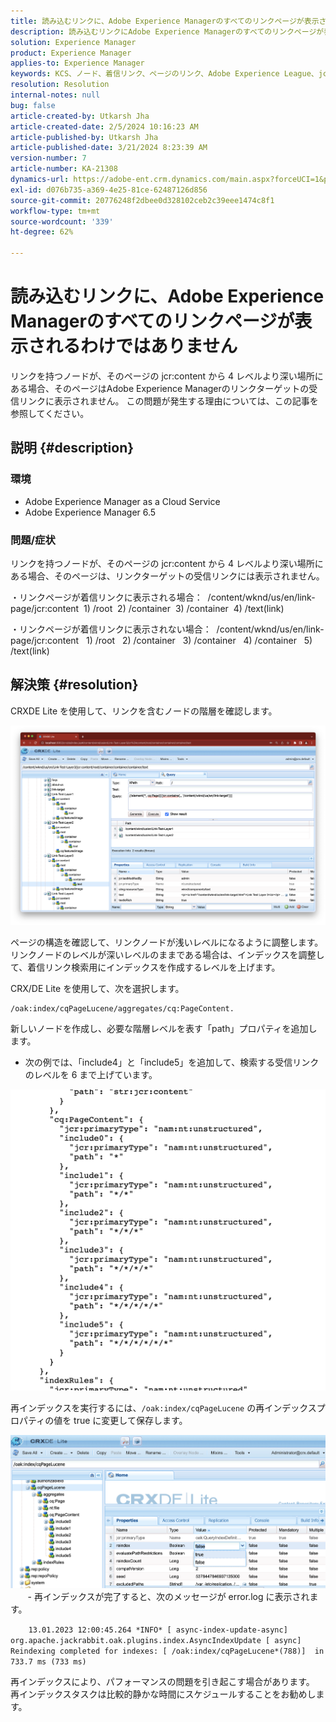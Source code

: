 ```yaml
---
title: 読み込むリンクに、Adobe Experience Managerのすべてのリンクページが表示されるわけではありません
description: 読み込むリンクにAdobe Experience Managerのすべてのリンクページが表示されない理由を説明します。
solution: Experience Manager
product: Experience Manager
applies-to: Experience Manager
keywords: KCS、ノード、着信リンク、ページのリンク、Adobe Experience League、jcr:content、リンクターゲット
resolution: Resolution
internal-notes: null
bug: false
article-created-by: Utkarsh Jha
article-created-date: 2/5/2024 10:16:23 AM
article-published-by: Utkarsh Jha
article-published-date: 3/21/2024 8:23:39 AM
version-number: 7
article-number: KA-21308
dynamics-url: https://adobe-ent.crm.dynamics.com/main.aspx?forceUCI=1&pagetype=entityrecord&etn=knowledgearticle&id=7c355f9c-0fc4-ee11-9079-6045bd0065f9
exl-id: d076b735-a369-4e25-81ce-62487126d856
source-git-commit: 20776248f2dbee0d328102ceb2c39eee1474c8f1
workflow-type: tm+mt
source-wordcount: '339'
ht-degree: 62%

---
```


# 読み込むリンクに、Adobe Experience Managerのすべてのリンクページが表示されるわけではありません


リンクを持つノードが、そのページの jcr:content から 4 レベルより深い場所にある場合、そのページはAdobe Experience Managerのリンクターゲットの受信リンクに表示されません。 この問題が発生する理由については、この記事を参照してください。

## 説明 {#description}


### <b>環境</b>

- Adobe Experience Manager as a Cloud Service
- Adobe Experience Manager 6.5




### <b>問題/症状</b>

リンクを持つノードが、そのページの jcr:content から 4 レベルより深い場所にある場合、そのページは、リンクターゲットの受信リンクには表示されません。

・リンクページが着信リンクに表示される場合：
 /content/wknd/us/en/link-page/jcr:content
 1) /root
 2) /container
 3) /container
 4) /text(link)

・リンクページが着信リンクに表示されない場合：
 /content/wknd/us/en/link-page/jcr:content
  1) /root
  2) /container
  3) /container
  4) /container
  5) /text(link)


## 解決策 {#resolution}


CRXDE Lite を使用して、リンクを含むノードの階層を確認します。

![](assets/667a70ba-a39b-ed11-aad1-6045bd0065b6.png)

ページの構造を確認して、リンクノードが浅いレベルになるように調整します。
リンクノードのレベルが深いレベルのままである場合は、インデックスを調整して、着信リンク検索用にインデックスを作成するレベルを上げます。

CRX/DE Lite を使用して、次を選択します。


```
/oak:index/cqPageLucene/aggregates/cq:PageContent.
```

新しいノードを作成し、必要な階層レベルを表す「path」プロパティを追加します。
- 次の例では、「include4」と「include5」を追加して、検索する受信リンクのレベルを 6 まで上げています。

![](assets/72c18342-0e9e-ed11-aad1-6045bd0067ea.png)

再インデックスを実行するには、`/oak:index/cqPageLucene` の再インデックスプロパティの値を true に変更して保存します。

![](assets/a4203d8b-0e9e-ed11-aad1-6045bd0067ea.png)
  
    - 再インデックスが完了すると、次のメッセージが error.log に表示されます。

`    13.01.2023 12:00:45.264 *INFO* [ async-index-update-async]  org.apache.jackrabbit.oak.plugins.index.AsyncIndexUpdate [ async]  Reindexing completed for indexes: [ /oak:index/cqPageLucene*(788)]  in 733.7 ms (733 ms)`

再インデックスにより、パフォーマンスの問題を引き起こす場合があります。
再インデックスタスクは比較的静かな時間にスケジュールすることをお勧めします。
